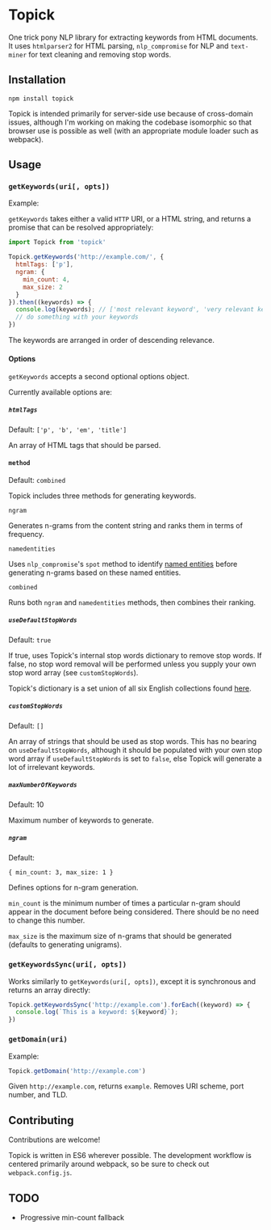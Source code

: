 # Topick

One trick pony NLP library for extracting keywords from HTML documents. It uses `htmlparser2` for HTML parsing, `nlp_compromise` for NLP and `text-miner` for text cleaning and removing stop words.

## Installation

`npm install topick`

Topick is intended primarily for server-side use because of cross-domain issues, although I'm working on making the codebase isomorphic so that browser use is possible as well (with an appropriate module loader such as webpack).

## Usage

### `getKeywords(uri[, opts])`

Example:

`getKeywords` takes either a valid `HTTP` URI, or a HTML string, and returns a promise that can be resolved appropriately:

```js
import Topick from 'topick'

Topick.getKeywords('http://example.com/', {
  htmlTags: ['p'],
  ngram: {
    min_count: 4,
    max_size: 2
  }
}).then((keywords) => {
  console.log(keywords); // ['most relevant keyword', 'very relevant keyword', 'somewhat relevant keyword']
  // do something with your keywords
})
```

The keywords are arranged in order of descending relevance.

#### Options

`getKeywords` accepts a second optional options object.

Currently available options are:

##### `htmlTags`

Default: `['p', 'b', 'em', 'title']`

An array of HTML tags that should be parsed.

#### `method`

Default: `combined`

Topick includes three methods for generating keywords. 

`ngram`

Generates n-grams from the content string and ranks them in terms of frequency.

`namedentities`

Uses `nlp_compromise`'s `spot` method to identify [named entities](https://en.wikipedia.org/wiki/Named-entity_recognition) before generating n-grams based on these named entities.

`combined`

Runs both `ngram` and `namedentities` methods, then combines their ranking.

##### `useDefaultStopWords`

Default: `true`

If true, uses Topick's internal stop words dictionary to remove stop words. If false, no stop word removal will be performed unless you supply your own stop word array (see `customStopWords`).

Topick's dictionary is a set union of all six English collections found [here](https://code.google.com/p/stop-words/).

##### `customStopWords`

Default: `[]`

An array of strings that should be used as stop words. This has no bearing on `useDefaultStopWords`, although it should be populated with your own stop word array if `useDefaultStopWords` is set to `false`, else Topick will generate a lot of irrelevant keywords.

##### `maxNumberOfKeywords`

Default: 10

Maximum number of keywords to generate.

##### `ngram`

Default:

```
{ min_count: 3, max_size: 1 }
```

Defines options for n-gram generation. 

`min_count` is the minimum number of times a particular n-gram should appear in the document before being considered. There should be no need to change this number.

`max_size` is the maximum size of n-grams that should be generated (defaults to generating unigrams).

### `getKeywordsSync(uri[, opts])`

Works similarly to `getKeywords(uri[, opts])`, except it is synchronous and returns an array directly:

```js
Topick.getKeywordsSync('http://example.com').forEach((keyword) => {
  console.log(`This is a keyword: ${keyword}`);  
})
```

### `getDomain(uri)`

Example:

```js
Topick.getDomain('http://example.com')
```

Given `http://example.com`, returns `example`. Removes URI scheme, port number, and TLD.

## Contributing

Contributions are welcome!

Topick is written in ES6 wherever possible. The development workflow is centered primarily around webpack, so be sure to check out `webpack.config.js`.

## TODO

- Progressive min-count fallback
